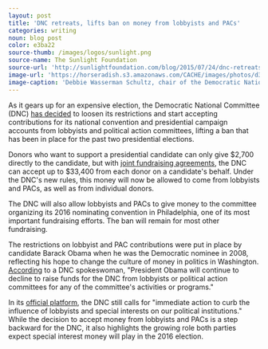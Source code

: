 ```yaml
---
layout: post
title: 'DNC retreats, lifts ban on money from lobbyists and PACs'
categories: writing
noun: blog post
color: e3ba22
source-thumb: /images/logos/sunlight.png
source-name: The Sunlight Foundation
source-url: 'http://sunlightfoundation.com/blog/2015/07/24/dnc-retreats-lifts-ban-on-money-from-lobbyists-and-pacs/'
image-url: 'https://horseradish.s3.amazonaws.com/CACHE/images/photos/d3/5e/d536db1143b2/debbie-wasserman-schultz-800.jpg'
image-caption: 'Debbie Wasserman Schultz, chair of the Democratic National Committee, speaks at the 2012 Democratic National Convention in Charlotte, N.C. (Photo credit: Christopher Dilts, Obama for America)'
---
```


As it gears up for an expensive election, the Democratic National Committee (DNC) [has decided](http://www.washingtonpost.com/blogs/post-politics/wp/2015/07/23/lobbyists-welcome-dnc-changes-convention-donation-rules-set-by-obama/) to loosen its restrictions and start accepting contributions for its national convention and presidential campaign accounts from lobbyists and political action committees, lifting a ban that has been in place for the past two presidential elections.

Donors who want to support a presidential candidate can only give \$2,700 directly to the candidate, but with [joint fundraising agreements](http://www.politico.com/story/2015/07/clinton-puts-tight-grip-on-dnc-wallet-119748.html), the DNC can accept up to \$33,400 from each donor on a candidate's behalf. Under the DNC's new rules, this money will now be allowed to come from lobbyists and PACs, as well as from individual donors.

The DNC will also allow lobbyists and PACs to give money to the committee organizing its 2016 nominating convention in Philadelphia, one of its most important fundraising efforts. The ban will remain for most other fundraising.

The restrictions on lobbyist and PAC contributions were put in place by candidate Barack Obama when he was the Democratic nominee in 2008, reflecting his hope to change the culture of money in politics in Washington. [According](http://www.nytimes.com/politics/first-draft/2015/07/23/d-n-c-lifts-ban-on-convention-fund-raising/) to a DNC spokeswoman, "President Obama will continue to decline to raise funds for the DNC from lobbyists or political action committees for any of the committee's activities or programs."

In its [official platform](https://www.democrats.org/party-platform#finance-reform), the DNC still calls for "immediate action to curb the influence of lobbyists and special interests on our political institutions." While the decision to accept money from lobbyists and PACs is a step backward for the DNC, it also highlights the growing role both parties expect special interest money will play in the 2016 election.
